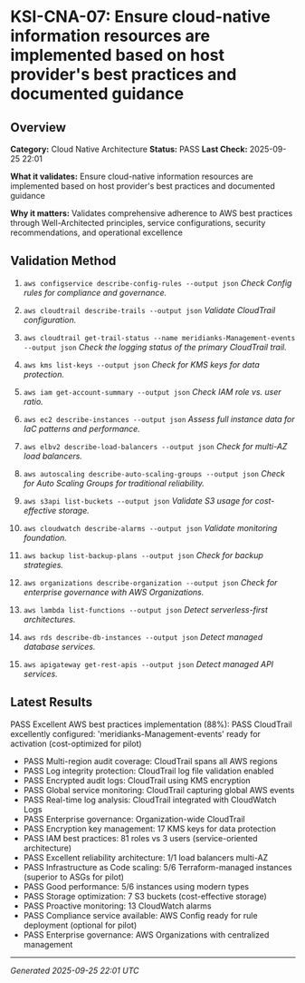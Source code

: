 # KSI-CNA-07: Ensure cloud-native information resources are implemented based on host provider's best practices and documented guidance

## Overview

**Category:** Cloud Native Architecture
**Status:** PASS
**Last Check:** 2025-09-25 22:01

**What it validates:** Ensure cloud-native information resources are implemented based on host provider's best practices and documented guidance

**Why it matters:** Validates comprehensive adherence to AWS best practices through Well-Architected principles, service configurations, security recommendations, and operational excellence

## Validation Method

1. `aws configservice describe-config-rules --output json`
   *Check Config rules for compliance and governance.*

2. `aws cloudtrail describe-trails --output json`
   *Validate CloudTrail configuration.*

3. `aws cloudtrail get-trail-status --name meridianks-Management-events --output json`
   *Check the logging status of the primary CloudTrail trail.*

4. `aws kms list-keys --output json`
   *Check for KMS keys for data protection.*

5. `aws iam get-account-summary --output json`
   *Check IAM role vs. user ratio.*

6. `aws ec2 describe-instances --output json`
   *Assess full instance data for IaC patterns and performance.*

7. `aws elbv2 describe-load-balancers --output json`
   *Check for multi-AZ load balancers.*

8. `aws autoscaling describe-auto-scaling-groups --output json`
   *Check for Auto Scaling Groups for traditional reliability.*

9. `aws s3api list-buckets --output json`
   *Validate S3 usage for cost-effective storage.*

10. `aws cloudwatch describe-alarms --output json`
   *Validate monitoring foundation.*

11. `aws backup list-backup-plans --output json`
   *Check for backup strategies.*

12. `aws organizations describe-organization --output json`
   *Check for enterprise governance with AWS Organizations.*

13. `aws lambda list-functions --output json`
   *Detect serverless-first architectures.*

14. `aws rds describe-db-instances --output json`
   *Detect managed database services.*

15. `aws apigateway get-rest-apis --output json`
   *Detect managed API services.*

## Latest Results

PASS Excellent AWS best practices implementation (88%): PASS CloudTrail excellently configured: 'meridianks-Management-events' ready for activation (cost-optimized for pilot)
- PASS Multi-region audit coverage: CloudTrail spans all AWS regions
- PASS Log integrity protection: CloudTrail log file validation enabled
- PASS Encrypted audit logs: CloudTrail using KMS encryption
- PASS Global service monitoring: CloudTrail capturing global AWS events
- PASS Real-time log analysis: CloudTrail integrated with CloudWatch Logs
- PASS Enterprise governance: Organization-wide CloudTrail
- PASS Encryption key management: 17 KMS keys for data protection
- PASS IAM best practices: 81 roles vs 3 users (service-oriented architecture)
- PASS Excellent reliability architecture: 1/1 load balancers multi-AZ
- PASS Infrastructure as Code scaling: 5/6 Terraform-managed instances (superior to ASGs for pilot)
- PASS Good performance: 5/6 instances using modern types
- PASS Storage optimization: 7 S3 buckets (cost-effective storage)
- PASS Proactive monitoring: 13 CloudWatch alarms
- PASS Compliance service available: AWS Config ready for rule deployment (optional for pilot)
- PASS Enterprise governance: AWS Organizations with centralized management

---
*Generated 2025-09-25 22:01 UTC*